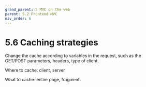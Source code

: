 ```yaml
---
grand_parent: 5 MVC on the web
parent: 5.2 Frontend MVC
nav_order: 6
---
```

# 5.6 Caching strategies

Change the cache according to variables in the request, such as the GET/POST parameters,
headers, type of client.

Where to cache: client, server

What to cache: entire page, fragment.

